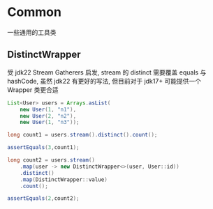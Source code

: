 # Common

一些通用的工具类

## DistinctWrapper

受 jdk22 Stream Gatherers 启发, stream 的 distinct 需要覆盖 equals 与 hashCode, 虽然 jdk22 有更好的写法, 但目前对于
jdk17+ 可能提供一个 Wrapper 类更合适

```java
List<User> users = Arrays.asList(
    new User(1, "n1"),
    new User(2, "n2"),
    new User(1, "n3"));

long count1 = users.stream().distinct().count();

assertEquals(3,count1);

long count2 = users.stream()
    .map(user -> new DistinctWrapper<>(user, User::id))
    .distinct()
    .map(DistinctWrapper::value)
    .count();

assertEquals(2,count2);
```
